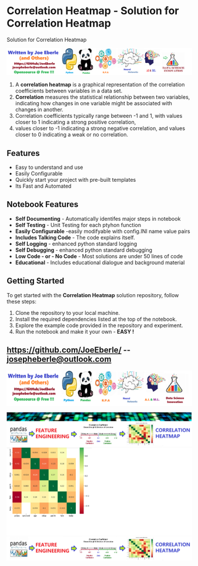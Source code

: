 
# Correlation Heatmap - Solution for Correlation Heatmap
Solution for Correlation Heatmap

![Image image_filename](code.png)

1. A **correlation heatmap** is a graphical representation of the correlation coefficients between variables in a data set.   
2. **Correlation** measures the statistical relationship between two variables, indicating how changes in one variable might be associated with changes in another.   
3. Correlation coefficients typically range between -1 and 1, with values closer to 1 indicating a strong positive correlation,    
4. values closer to -1 indicating a strong negative correlation, and values closer to 0 indicating a weak or no correlation.   


## Features
- Easy to understand and use  
- Easily Configurable 
- Quickly start your project with pre-built templates
- Its Fast and Automated

## Notebook Features
- **Self Documenting** - Automatically identifes major steps in notebook 
- **Self Testing** - Unit Testing for each ptyhon function
- **Easily Configurable** -easily modifyable with config.INI name value pairs
- **Includes Talking Code** - The code explains itself.
- **Self Logging** - enhanced python standard logging   
- **Self Debugging** - enhanced python standard debugging
- **Low Code - or - No Code** - Most solutions are under 50 lines of code
- **Educational** - Includes educational dialogue and background material
    
## Getting Started
To get started with the **Correlation Heatmap** solution repository, follow these steps:
1. Clone the repository to your local machine.
2. Install the required dependencies listed at the top of the notebook.
3. Explore the example code provided in the repository and experiment.
4. Run the notebook and make it your own - **EASY !**
    
## https://github.com/JoeEberle/ -- josepheberle@outlook.com 
    
![Developer](developer.png)

![Brand](brand.png)
    ![additional_image](correlation_heatmap.png)  <br>![additional_image](correlation_heatmap_example.png)  <br>![additional_image](saample.png)  <br>